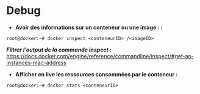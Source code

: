 # Debug

- **Avoir des informations sur un conteneur ou une image : :**
```
root@docker:~# docker inspect <conteneurID> /<imageID> 
```

***Filtrer l’output de la commande inspect :*** https://docs.docker.com/engine/reference/commandline/inspect/#get-an-instances-mac-address

- **Afficher en live les ressources consommées par le conteneur :**
```
root@docker:~# docker stats <conteneurID> 
```